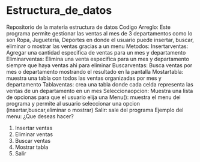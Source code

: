 # Estructura_de_datos
Repositorio de la materia estructura de datos 
Codigo Arreglo: 
Este programa permite gestionar las ventas al mes de 3 departamentos como lo son Ropa, Jugueteria, Deportes en donde el usuario puede insertar, buscar, eliminar o mostrar las ventas gracias a un menu 
Metodos: 
Insertarventas: Agregar una cantidad especifica de ventas para un mes y departamento 
Eliminarventas: Elimina una venta especifica para un mes y departamento siempre que haya ventas ahi para eliminar
Buscarventas: Busca ventas por mes o departamento mostrando el resultado en la pantalla 
Mostartabla: muestra una tabla con todos las ventas organizadas por mes y departamento 
Tablaventas: crea una tabla donde cada celda representa las ventas de un departamento en un mes 
Seleccionaopcion: Muestra una lista de opcionas para que el usuario elija una 
Menu(): muestra el menu del programa y permite al usuario seleccionar una opcion (insertar,buscar,eliminar o mostrar)
Salir: sale del programa 
Ejemplo del menu: 
  ¿Que deseas hacer?    
1. Insertar ventas
2. Eliminar ventas
3. Buscar ventas
4. Mostrar tabla
5. Salir
